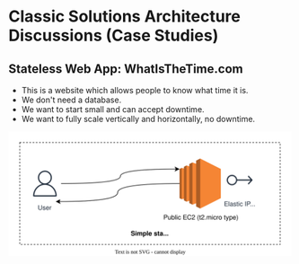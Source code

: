 # Classic Solutions Architecture Discussions (Case Studies)

## Stateless Web App: WhatIsTheTime.com

- This is a website which allows people to know what time it is.
- We don't need a database.
- We want to start small and can accept downtime.
- We want to fully scale vertically and horizontally, no downtime.

![](https://github.com/aditya109/journey-aws-cloud-architect/raw/main/08-classic-solutions-architecture-discussions/assets/simple-solution-whattimeisitdotcom.svg)